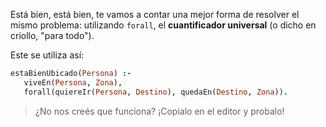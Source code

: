 Está bien, está bien, te vamos a contar una mejor forma de resolver el mismo problema: utilizando `forall`, el **cuantificador universal** (o dicho en criollo, "para todo").

Este se utiliza así:

```prolog
estaBienUbicado(Persona) :-
   viveEn(Persona, Zona), 
   forall(quiereIr(Persona, Destino), quedaEn(Destino, Zona)).
```

> ¿No nos creés que funciona? ¡Copialo en el editor y probalo!